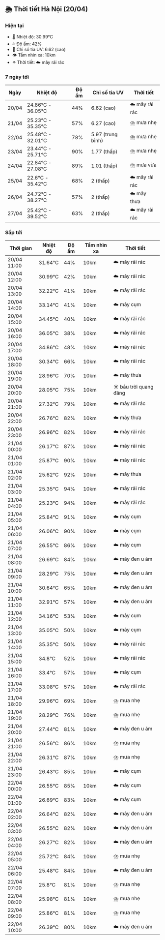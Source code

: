## 🌦️ Thời tiết Hà Nội (20/04)

### Hiện tại

- 🌡️ Nhiệt độ: 30.99℃
- 💦 Độ ẩm: 42%
- 🌟 Chỉ số tia UV: 6.62 (cao)
- 👁️ Tầm nhìn xa: 10km
- ☂️ Thời tiết: ☁️ mây rải rác

### 7 ngày tới

| Ngày | Nhiệt độ | Độ ẩm | Chỉ số tia UV | Thời tiết |
| --- | --- | --- | --- | --- |
| 20/04 | 24.86℃ - 36.05℃ | 44% | 6.62 (cao) | ☁️ mây rải rác |
| 21/04 | 25.23℃ - 35.35℃ | 57% | 6.27 (cao) | ⛈️ mưa nhẹ |
| 22/04 | 25.48℃ - 32.01℃ | 78% | 5.97 (trung bình) | ⛈️ mưa nhẹ |
| 23/04 | 23.44℃ - 25.71℃ | 90% | 1.77 (thấp) | ⛈️ mưa nhẹ |
| 24/04 | 22.84℃ - 27.08℃ | 89% | 1.01 (thấp) | ⛈️ mưa vừa |
| 25/04 | 22.6℃ - 35.42℃ | 68% | 2 (thấp) | ☁️ mây rải rác |
| 26/04 | 24.72℃ - 38.27℃ | 57% | 2 (thấp) | ☁️ mây thưa |
| 27/04 | 25.42℃ - 39.52℃ | 63% | 2 (thấp) | ☁️ mây rải rác |

### Sắp tới

| Thời gian | Nhiệt độ | Độ ẩm | Tầm nhìn xa | Thời tiết |
| --- | --- | --- | --- | --- |
| 20/04 11:00 | 31.64℃ | 44% | 10km | ☁️ mây rải rác |
| 20/04 12:00 | 30.99℃ | 42% | 10km | ☁️ mây rải rác |
| 20/04 13:00 | 32.22℃ | 41% | 10km | ☁️ mây rải rác |
| 20/04 14:00 | 33.14℃ | 41% | 10km | ☁️ mây cụm |
| 20/04 15:00 | 34.45℃ | 40% | 10km | ☁️ mây rải rác |
| 20/04 16:00 | 36.05℃ | 38% | 10km | ☁️ mây rải rác |
| 20/04 17:00 | 34.86℃ | 48% | 10km | ☁️ mây rải rác |
| 20/04 18:00 | 30.34℃ | 66% | 10km | ☁️ mây rải rác |
| 20/04 19:00 | 28.96℃ | 70% | 10km | ☁️ mây thưa |
| 20/04 20:00 | 28.05℃ | 75% | 10km | ☀️ bầu trời quang đãng |
| 20/04 21:00 | 27.32℃ | 79% | 10km | ☁️ mây rải rác |
| 20/04 22:00 | 26.76℃ | 82% | 10km | ☁️ mây thưa |
| 20/04 23:00 | 26.96℃ | 82% | 10km | ☁️ mây rải rác |
| 21/04 00:00 | 26.17℃ | 87% | 10km | ☁️ mây rải rác |
| 21/04 01:00 | 25.87℃ | 90% | 10km | ☁️ mây rải rác |
| 21/04 02:00 | 25.62℃ | 92% | 10km | ☁️ mây thưa |
| 21/04 03:00 | 25.35℃ | 94% | 10km | ☁️ mây rải rác |
| 21/04 04:00 | 25.23℃ | 94% | 10km | ☁️ mây rải rác |
| 21/04 05:00 | 25.84℃ | 91% | 10km | ☁️ mây cụm |
| 21/04 06:00 | 26.06℃ | 90% | 10km | ☁️ mây cụm |
| 21/04 07:00 | 26.55℃ | 86% | 10km | ☁️ mây cụm |
| 21/04 08:00 | 26.69℃ | 84% | 10km | ☁️ mây đen u ám |
| 21/04 09:00 | 28.29℃ | 75% | 10km | ☁️ mây đen u ám |
| 21/04 10:00 | 30.64℃ | 65% | 10km | ☁️ mây đen u ám |
| 21/04 11:00 | 32.91℃ | 57% | 10km | ☁️ mây đen u ám |
| 21/04 12:00 | 34.16℃ | 53% | 10km | ☁️ mây cụm |
| 21/04 13:00 | 35.05℃ | 50% | 10km | ☁️ mây cụm |
| 21/04 14:00 | 35.35℃ | 50% | 10km | ☁️ mây rải rác |
| 21/04 15:00 | 34.8℃ | 52% | 10km | ☁️ mây rải rác |
| 21/04 16:00 | 33.4℃ | 57% | 10km | ☁️ mây cụm |
| 21/04 17:00 | 33.08℃ | 57% | 10km | ☁️ mây rải rác |
| 21/04 18:00 | 29.96℃ | 69% | 10km | ⛈️ mưa nhẹ |
| 21/04 19:00 | 28.29℃ | 76% | 10km | ⛈️ mưa nhẹ |
| 21/04 20:00 | 27.44℃ | 81% | 10km | ☁️ mây đen u ám |
| 21/04 21:00 | 26.56℃ | 86% | 10km | ⛈️ mưa nhẹ |
| 21/04 22:00 | 26.31℃ | 87% | 10km | ⛈️ mưa nhẹ |
| 21/04 23:00 | 26.43℃ | 85% | 10km | ☁️ mây cụm |
| 22/04 00:00 | 26.55℃ | 85% | 10km | ☁️ mây cụm |
| 22/04 01:00 | 26.69℃ | 83% | 10km | ☁️ mây cụm |
| 22/04 02:00 | 26.64℃ | 82% | 10km | ☁️ mây đen u ám |
| 22/04 03:00 | 26.55℃ | 82% | 10km | ☁️ mây đen u ám |
| 22/04 04:00 | 26.27℃ | 82% | 10km | ☁️ mây đen u ám |
| 22/04 05:00 | 25.72℃ | 84% | 10km | ⛈️ mưa nhẹ |
| 22/04 06:00 | 25.48℃ | 84% | 10km | ☁️ mây đen u ám |
| 22/04 07:00 | 25.8℃ | 81% | 10km | ⛈️ mưa nhẹ |
| 22/04 08:00 | 25.98℃ | 81% | 10km | ⛈️ mưa nhẹ |
| 22/04 09:00 | 25.86℃ | 81% | 10km | ⛈️ mưa nhẹ |
| 22/04 10:00 | 26.39℃ | 80% | 10km | ☁️ mây đen u ám |
